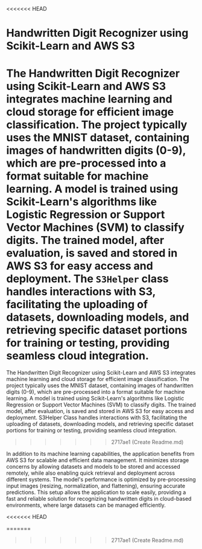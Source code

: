 <<<<<<< HEAD
# Handwritten Digit Recognizer using Scikit-Learn and AWS S3

The Handwritten Digit Recognizer using Scikit-Learn and AWS S3 integrates machine learning and cloud storage for efficient image classification. The project typically uses the MNIST dataset, containing images of handwritten digits (0-9), which are pre-processed into a format suitable for machine learning. A model is trained using Scikit-Learn's algorithms like Logistic Regression or Support Vector Machines (SVM) to classify digits. The trained model, after evaluation, is saved and stored in AWS S3 for easy access and deployment. The `S3Helper` class handles interactions with S3, facilitating the uploading of datasets, downloading models, and retrieving specific dataset portions for training or testing, providing seamless cloud integration.
=======
The Handwritten Digit Recognizer using Scikit-Learn and AWS S3 integrates machine learning and cloud storage for efficient image classification. The project typically uses the MNIST dataset, containing images of handwritten digits (0-9), which are pre-processed into a format suitable for machine learning. A model is trained using Scikit-Learn's algorithms like Logistic Regression or Support Vector Machines (SVM) to classify digits. The trained model, after evaluation, is saved and stored in AWS S3 for easy access and deployment. S3Helper Class handles interactions with S3, facilitating the uploading of datasets, downloading models, and retrieving specific dataset portions for training or testing, providing seamless cloud integration.
>>>>>>> 2717ae1 (Create Readme.md)

In addition to its machine learning capabilities, the application benefits from AWS S3 for scalable and efficient data management. It minimizes storage concerns by allowing datasets and models to be stored and accessed remotely, while also enabling quick retrieval and deployment across different systems. The model's performance is optimized by pre-processing input images (resizing, normalization, and flattening), ensuring accurate predictions. This setup allows the application to scale easily, providing a fast and reliable solution for recognizing handwritten digits in cloud-based environments, where large datasets can be managed efficiently.






<<<<<<< HEAD

=======
>>>>>>> 2717ae1 (Create Readme.md)
